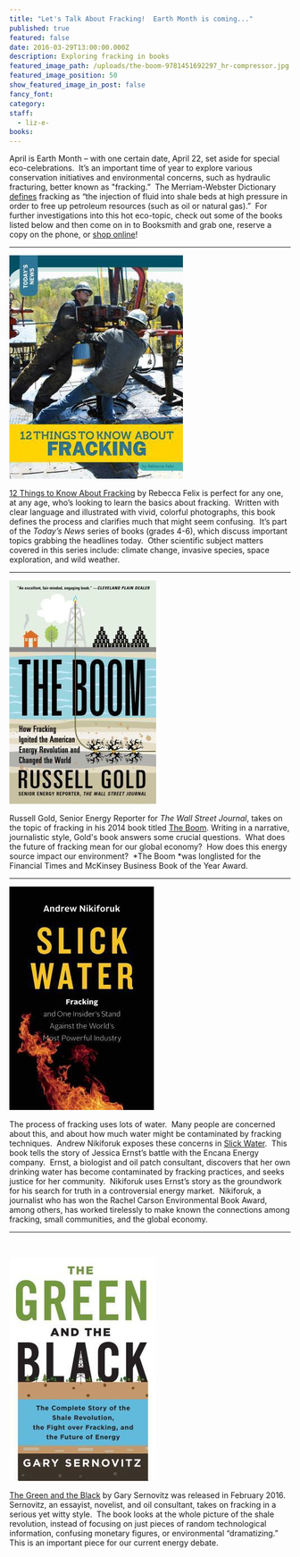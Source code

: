 ```yaml
---
title: "Let's Talk About Fracking!  Earth Month is coming..."
published: true
featured: false
date: 2016-03-29T13:00:00.000Z
description: Exploring fracking in books
featured_image_path: /uploads/the-boom-9781451692297_hr-compressor.jpg
featured_image_position: 50
show_featured_image_in_post: false
fancy_font:
category:
staff:
  - liz-e-
books:
---
```



April is Earth Month – with one certain date, April 22, set aside for special eco-celebrations.&nbsp; It’s an important time of year to explore various conservation initiatives and environmental concerns, such as hydraulic fracturing, better known as "fracking.”&nbsp; The Merriam-Webster Dictionary [defines](https://www.merriam-webster.com/dictionary/fracking) fracking as “the injection of fluid into shale beds at high pressure in order to free up petroleum resources (such as oil or natural gas).”&nbsp; For further investigations into this hot eco-topic, check out some of the books listed below and then come on in to Booksmith and grab one, reserve a copy on the phone, or [shop online](https://www.brooklinebooksmith-shop.com/search/site)!

---

[![](/uploads/versions/12-things-to-know-about-fracking---x----311-400x---.jpg)](https://www.brooklinebooksmith-shop.com/book/9781632350893)

[12 Things to Know About Fracking](https://www.brooklinebooksmith-shop.com/book/9781632350893) by Rebecca Felix is perfect for any one, at any age, who’s looking to learn the basics about fracking.&nbsp; Written with clear language and illustrated with vivid, colorful photographs, this book defines the process and clarifies much that might seem confusing.&nbsp; It’s part of the *Today’s News* series of books (grades 4-6), which discuss important topics grabbing the headlines today.&nbsp; Other scientific subject matters covered in this series include: climate change, invasive species, space exploration, and wild weather.

---

[![](/uploads/versions/the-boom---x----263-400x---.jpg)](https://www.brooklinebooksmith-shop.com/book/9781451692297)

Russell Gold, Senior Energy Reporter for *The Wall Street Journal*, takes on the topic of fracking in his 2014 book titled [The Boom](https://www.brooklinebooksmith-shop.com/book/9781451692297). Writing in a narrative, journalistic style, Gold's book answers some crucial questions.&nbsp; What does the future of fracking mean for our global economy? &nbsp;How does this energy source impact our environment? &nbsp;*The Boom&nbsp;*was longlisted for the Financial Times and McKinsey Business Book of the Year Award.

---

[![](/uploads/versions/slick-water---x----259-400x---.jpg)](https://www.brooklinebooksmith-shop.com/book/9781771640763)

The process of fracking uses lots of water.&nbsp; Many people are concerned about this, and about how much water might be contaminated by fracking techniques.&nbsp; Andrew Nikiforuk exposes these concerns in [Slick Water](https://www.brooklinebooksmith-shop.com/book/9781771640763).&nbsp; This book tells the story of Jessica Ernst’s battle with the Encana Energy company.&nbsp; Ernst, a biologist and oil patch consultant, discovers that her own drinking water has become contaminated by fracking practices, and seeks justice for her community.&nbsp; Nikiforuk uses Ernst’s story as the groundwork for his search for truth in a controversial energy market.&nbsp; Nikiforuk, a journalist who has won the Rachel Carson Environmental Book Award, among others, has worked tirelessly to make known the connections among fracking, small communities, and the global economy.

---

&nbsp;

[![](/uploads/versions/green-and-the-black---x----263-400x---.jpg)](https://www.brooklinebooksmith-shop.com/book/9781250080660)

[The Green and the Black](https://www.brooklinebooksmith-shop.com/book/9781250080660) by Gary Sernovitz was released in February 2016.&nbsp; Sernovitz, an essayist, novelist, and oil consultant, takes on fracking in a serious yet witty style.&nbsp; The book looks at the whole picture of the shale revolution, instead of focusing on just pieces of random technological information, confusing monetary figures, or environmental “dramatizing.”&nbsp; This is an important piece for our current energy debate.